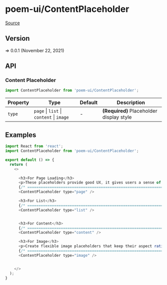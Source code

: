 # poem-ui/ContentPlaceholder

[Source](https://github.com/xizon/poem-ui/tree/main/src/ContentPlaceholder)

## Version

=> 0.0.1 (November 22, 2021)

## API

### Content Placeholder
```js
import ContentPlaceholder from 'poem-ui/ContentPlaceholder';
```
| Property | Type | Default | Description |
| --- | --- | --- | --- |
| `type` | `page` \| `list` \| `content` \| `image` | - | <strong>(Required)</strong> Placeholder display style |



## Examples

```js
import React from 'react';
import ContentPlaceholder from 'poem-ui/ContentPlaceholder';

export default () => {
  return (
    <>

      <h3>For Page Loading</h3>
      <p>These placeholders provide good UX, it gives users a sense of what to expect where on the page when the loading finishes.</p>
      {/* ================================================================== */}
      <ContentPlaceholder type="page" />

      <h3>For List</h3>
      {/* ================================================================== */}
      <ContentPlaceholder type="list" />


      <h3>For Content</h3>
      {/* ================================================================== */}
      <ContentPlaceholder type="content" />

      <h3>For Image</h3>
      <p>Create flexible image placeholders that keep their aspect ratio (1:1) when resized. </p>
      {/* ================================================================== */}
      <ContentPlaceholder type="image" />


    </>
  );
}

```